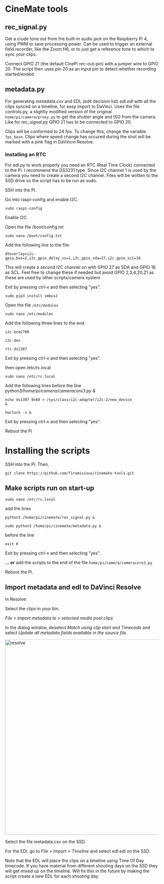 # CineMate tools

## rec_signal.py

Get a crude tone out from the built-in audio jack on the Raspberry Pi 4, using PWM to save processing power. Can be used to trigger an external field recorder, like the Zoom H6, or to just get a reference tone to which to sync your clips.

Connect GPIO 21 (the default CinePi rec-out-pin) with a jumper wire to GPIO 20. The script then uses pin 20 as an input pin to detect whether recording started/ended.

## metadata.py

For generating <i>metadata.csv</i> and EDL (edit decision list) <i>edl.edl</i> with all the clips synced on a timeline, for easy import to DaVinci. Uses the file controls.py, a slightly modified version of the original `home/pi/camera/proxy.py` to get the shutter angle and ISO from the camera. Like for <i>rec_signal.py</i> GPIO 21 has to be connected to GPIO 20.

Clips will be conformed to 24 fps. To change this, change the variable `fps_base`. Clips where speed change has occured during the shot will be marked with a pink flag in DaVincvi Resolve.

### Installing an RTC

For edl.py to work properly you need an RTC (Real Time Clock) connected to the Pi. I recommend the DS3231 type. Since I2C channel 1 is used by the camera you need to create a second I2C channel. Files will be written to the SSD drive so the script has to be run as sudo.

SSH into the Pi.

Go into raspi-config and enable I2C.

<code>sudo raspi-config</code>

Enable I2C

Open the file /boot/config.txt

<code>sudo nano /boot/config.txt</code>

Add the following line to the file:

<code>dtoverlay=i2c-gpio,bus=2,i2c_gpio_delay_us=1,i2c_gpio_sda=27,i2c_gpio_scl=18</code>

This will create a second I2C channel on with GPIO 27 as SDA and GPIO 18 as SCL. Feel free to change these if needed but avoid GPIO 2,3,4,20,21 as these are used by other scripts/camera system

Exit by pressing ctrl-x and then selecting "yes".

<code>sudo pip3 install smbus2</code>

Open the file `/etc/modules`

<code>sudo nano /etc/modules</code>

Add the following three lines to the end.

<code>i2c-bcm2708</code>

<code>i2c-dev</code>

<code>rtc-ds1307</code>

Exit by pressing ctrl-x and then selecting "yes".

then open /etc/rc.local

<code>sudo nano /etc/rc.local</code>

Add the following lines before the line <i>python3/home/pi/camera/cameracore3.py &</i>

<code>echo ds1307 0x68 > /sys/class/i2c-adapter/i2c-2/new_device &</code>

<code>hwclock -s &</code>

Exit by pressing ctrl-x and then selecting "yes".

Reboot the Pi

# Installing the scripts

SSH into the Pi. Then,

`git clone https://github.com/Tiramisioux/cinemate-tools.git`

## Make scripts run on start-up

`sudo nano /etc/rc.local`

add the lines

`python3 /home/pi/cinemate/rec_signal.py &` 

`sudo python3 /home/pi/cinemate/metadata.py &`

before the line 

`exit 0`

Exit by pressing ctrl-x and then selecting "yes".

<i><b>... or</b></i> add the scripts to the end of the file `home/pi/camera/cameracore3.py`

Reboot the Pi.

## Import metadata and edl to DaVinci Resolve

In Resolve:

Select the clips in your bin.

<i>File > Import metadata to > selected media pool clips</i>

In the dialog window, deselect <i>Match using clip start and Timecode</i> and select <i>Update all metadata fields available in the source file</i>.

<img width="640" alt="resolve" src="https://user-images.githubusercontent.com/74836180/179369440-84b2401b-047f-4a51-b7da-1ef1248c8a9e.png">

Select the file metadata.csv on the SSD.

For the EDl, go to <i>File > Import > Timeline</i> and select edl.edl on the SSD.

Note that the EDL will place the clips on a timeline using Time Of Day timecode. If you have material from different shooting days on the SSD they will get mixed up on the timeline. Will fix this in the future by making the script create a new EDL for each shooting day.
